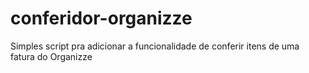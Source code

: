 # conferidor-organizze
Simples script pra adicionar a funcionalidade de conferir itens de uma fatura do Organizze
